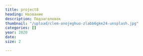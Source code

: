```yaml
---
title: project8
heading: Название
description: Подзаголовок
thumbnail: "/upload/clem-onojeghuo-zlabb6gke24-unsplash.jpg"
categories: []
year: 2020
date: 
size: 2

---
```


